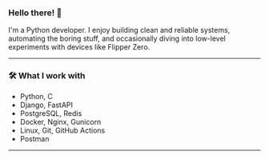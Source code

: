 ### Hello there! 👋

I'm a Python developer. I enjoy building clean and reliable systems, automating the boring stuff, and occasionally diving into low-level experiments with devices like Flipper Zero.

---

### 🛠️ What I work with

- Python, C
- Django, FastAPI
- PostgreSQL, Redis
- Docker, Nginx, Gunicorn
- Linux, Git, GitHub Actions
- Postman

---
